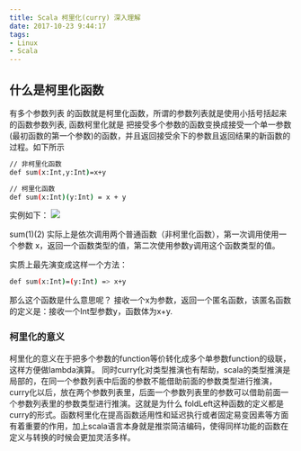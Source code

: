 ```yaml
---
title: Scala 柯里化(curry) 深入理解
date: 2017-10-23 9:44:17
tags:
- Linux
- Scala
---
```


## 什么是柯里化函数
有多个参数列表 的函数就是柯里化函数，所谓的参数列表就是使用小括号括起来的函数参数列表, 函数柯里化就是 把接受多个参数的函数变换成接受一个单一参数(最初函数的第一个参数)的函数，并且返回接受余下的参数且返回结果的新函数的过程。如下所示
``` bash
// 非柯里化函数
def sum(x:Int,y:Int)=x+y

// 柯里化函数
def sum(x:Int)(y:Int) = x + y
```

实例如下：
![](/post_imgs/scala_1_1.png)

sum(1)(2) 实际上是依次调用两个普通函数（非柯里化函数），第一次调用使用一个参数 x，返回一个函数类型的值，第二次使用参数y调用这个函数类型的值。

实质上最先演变成这样一个方法：
``` bash
def sum(x:Int)=(y:Int) => x+y 
```
那么这个函数是什么意思呢？ 接收一个x为参数，返回一个匿名函数，该匿名函数的定义是：接收一个Int型参数y，函数体为x+y.

### 柯里化的意义
柯里化的意义在于把多个参数的function等价转化成多个单参数function的级联，这样方便做lambda演算。 同时curry化对类型推演也有帮助，scala的类型推演是局部的，在同一个参数列表中后面的参数不能借助前面的参数类型进行推演，curry化以后，放在两个参数列表里，后面一个参数列表里的参数可以借助前面一个参数列表里的参数类型进行推演。这就是为什么 foldLeft这种函数的定义都是curry的形式。函数柯里化在提高函数适用性和延迟执行或者固定易变因素等方面有着重要的作用，加上scala语言本身就是推崇简洁编码，使得同样功能的函数在定义与转换的时候会更加灵活多样。